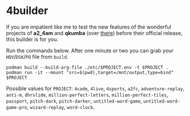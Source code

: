 # 4builder

If you are impatient like me to test the new features of the wonderful projects of **a2_4am** and **qkumba** (over [there](https://github.com/a2-4am?tab=repositories)) before their official release, this builder is for you.

Run the commands below. After one minute or two you can grab your `HDV`/`DSK`/`PO` file from `build`.

```shell
podman build --build-arg-file ./etc/$PROJECT.env -t $PROJECT .
podman run -it --mount "src=$(pwd),target=/mnt/output,type=bind" $PROJECT
```

Possible values for `PROJECT`: `4cade`, `4live`, `4sports`, `a2fc`, `adventure-replay`, `anti-m`, `dhrslide`, `million-perfect-letters`, `million-perfect-tiles`, `passport`, `pitch-dark`, `pitch-darker`, `untitled-word-game`, `untitled-word-game-pro`, `wizard-replay`, `word-clock`.
